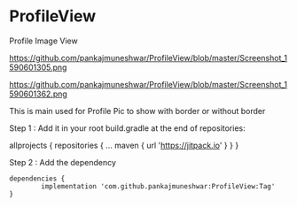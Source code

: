 # ProfileView
Profile Image View


https://github.com/pankajmuneshwar/ProfileView/blob/master/Screenshot_1590601305.png

https://github.com/pankajmuneshwar/ProfileView/blob/master/Screenshot_1590601362.png


This is main used for Profile Pic to show with border or without border

Step 1 : Add it in your root build.gradle at the end of repositories:

allprojects {
		repositories {
			...
			maven { url 'https://jitpack.io' }
		}
	}


Step 2 : Add the dependency

	dependencies {
	        implementation 'com.github.pankajmuneshwar:ProfileView:Tag'
	}

